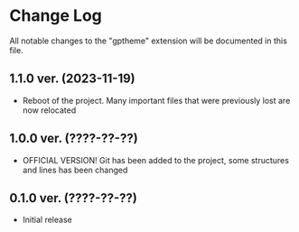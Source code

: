 # Change Log

All notable changes to the "gptheme" extension will be documented in this file.

## 1.1.0 ver. (2023-11-19)

- Reboot of the project. Many important files that were previously lost are now relocated

## 1.0.0 ver. (????-??-??)

- OFFICIAL VERSION! Git has been added to the project, some structures and lines has been changed

## 0.1.0 ver. (????-??-??)

- Initial release